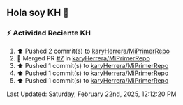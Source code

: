 ## Hola soy KH 👋

<!--
**karyHerrera/karyHerrera** is a ✨ _special_ ✨ repository because its `README.md` (this file) appears on your GitHub profile.

Here are some ideas to get you started:

- 🔭 I’m currently working on ...
- 🌱 I’m currently learning ...
- 👯 I’m looking to collaborate on ...
- 🤔 I’m looking for help with ...
- 💬 Ask me about ...
- 📫 How to reach me: ...
- 😄 Pronouns: ...
- ⚡ Fun fact: ...
-->


### :zap: Actividad Reciente KH
<!--RECENT_ACTIVITY:start-->
1. ⬆️ Pushed 2 commit(s) to [karyHerrera/MiPrimerRepo](https://github.com/karyHerrera/MiPrimerRepo)<br>
2. 🎉 Merged PR [#7](https://github.com/karyHerrera/MiPrimerRepo/pull/7) in [karyHerrera/MiPrimerRepo](https://github.com/karyHerrera/MiPrimerRepo)<br>
3. ⬆️ Pushed 1 commit(s) to [karyHerrera/MiPrimerRepo](https://github.com/karyHerrera/MiPrimerRepo)<br>
4. ⬆️ Pushed 1 commit(s) to [karyHerrera/MiPrimerRepo](https://github.com/karyHerrera/MiPrimerRepo)<br>
5. ⬆️ Pushed 1 commit(s) to [karyHerrera/MiPrimerRepo](https://github.com/karyHerrera/MiPrimerRepo)<br>
<!--RECENT_ACTIVITY:end-->
<!--RECENT_ACTIVITY:last_update-->
Last Updated: Saturday, February 22nd, 2025, 12:12:20 PM
<!--RECENT_ACTIVITY:last_update_end-->
